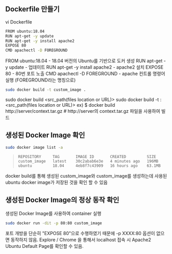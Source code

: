 ## Dockerfile 만들기
vi Dockerfile
```sh
FROM ubuntu:18.04
RUN apt-get -y update
RUN apt-get -y install apache2
EXPOSE 80
CMD apachectl -D FOREGROUND
```
FROM ubuntu:18.04 - 18.04 버전의 Ubuntu를 기반으로 도커 생성
RUN apt-get -y update - 업데이트
RUN apt-get -y install apache2 - apache2 설치
EXPOSE 80 - 80번 포트 노출
CMD apachectl -D FOREGROUND - apache 컨트롤 명령어 실행 (FOREGROUND라는 명칭으로)
```sh
sudo docker build -t custom_image .
```
sudo docker build <src_path(files location or URL)>
sudo docker build -t <DockerName>:<Tag> <src_path(files location or URL)>
ex) $ docker build http://server/context.tar.gz # http://server의 context.tar.gz 파일을 사용하여 빌드

## 생성된 Docker Image 확인
```sh
sudo docker image list -a
```
>```
>REPOSITORY     TAG       IMAGE ID       CREATED         SIZE
>custom_image   latest    30c2abab6e3e   4 minutes ago   196MB
>ubuntu         18.04     4eb8f7c43909   16 hours ago    63.1MB
>```
docker build를 통해 생성된 custom_image와 custom_image를 생성하는데 사용된 ubuntu docker image가 저장된 것을 확인 할 수 있음

## 생성된 Docker Image의 정상 동작 확인
생성된 Docker Image를 사용하여 container 실행
```sh
sudo docker run -dit -p 80:80 custom_image
```
포트 개방을 단순히 "EXPOSE 80"으로 수행하였기 때문에 -p XXXX:80 옵션이 없으면 동작하지 않음.
Explore / Chrome 을 통해서 localhost 접속 시 Apache2 Ubuntu Default Page를 확인할 수 있음.
